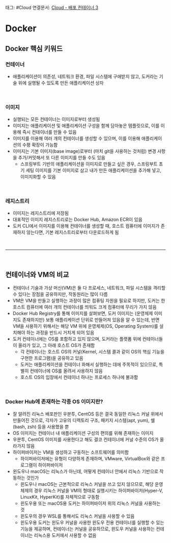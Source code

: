 태그: #Cloud 
연결문서: [Cloud - 배포 컨테이너 3](Cloud%20-%20배포%20컨테이너%203.md)

# Docker

## Docker 핵심 키워드

### 컨테이너
- 애플리케이션이 의존성, 네트워크 환경, 파일 시스템에 구애받지 않고, 도커라는 기술 위에 실행될 수 있도록 만든 애플리케이션 상자

<br>

### 이미지
- 실행되는 모든 컨테이너는 이미지로부터 생성됨
- 이미지는 애플리케이션 및 애플리케이션 구성을 함께 담아놓은 템플릿으로, 이를 이용해 즉시 컨테이너를 만들 수 있음
- 이미지를 이용해 여러 개의 컨테이너를 생성할 수 있으며, 이를 이용해 애플리케이션의 수평 확장이 가능함
- 이미지는 기본 이미지(base image)로부터 (마치 git을 사용하는 것처럼) 변경 사항을 추가/커밋해서 또 다른 이미지를 만들 수도 있음
    - 스프링부트 기반의 애플리케이션을 이미지로 만들고 싶은 경우, 스프링부트 초기 세팅 이미지를 기본 이미지로 삼고 내가 만든 애플리케이션을 추가해 넣고, 이미지화할 수 있음

<br>

### 레지스트리
- 이미지는 레지스트리에 저장됨
- 대표적인 이미지 레지스트리로는 Docker Hub, Amazon ECR이 있음
- 도커 CLI에서 이미지를 이용해 컨테이너를 생성할 때, 호스트 컴퓨터에 이미지가 존재하지 않는다면, 기본 레지스트리로부터 다운로드하게 됨

<br>

---

<br>

## 컨테이너와 VM의 비교
- 컨테이너 기술과 가상 머신(VM)은 둘 다 프로세스, 네트워크, 파일 시스템을 격리할 수 있다는 장점을 공유하지만, 작동원리는 많이 다름
- VM은 VM을 만들고 실행하는 과정이 많은 컴퓨팅 자원을 필요로 하지만, 도커는 한 호스트 컴퓨터에 여러 개의 컨테이너를 띄워도 크게 컴퓨터에 무리가 가지 않음
- Docker Hub Registry를 통해 이미지를 살펴보면, 도커 이미지는 (운영체제 이미지도 존재하지만) 보통 애플리케이션 단위로 만들어져 있음을 알 수 있는데, 반면 VM을 사용하기 위해서는 해당 VM 위에 운영체제(OS, Operating System)를 설치해야 하는 과정을 반드시 거치게 되어 있음
- 도커 컨테이너에는 OS를 포함하고 있지 않으며, 도커라는 플랫폼 위에 컨테이너들이 올라가 있고, 그 아래 호스트 OS가 존재함
    - 각 컨테이너는 호스트 OS의 커널(Kernel, 시스템 콜과 같이 OS의 핵심 기능을 구현한 프로그램)을 공유하고 있음
    - 도커는 애플리케이션을 컨테이너 화해서 실행하는 데에 주목적이 있으므로, 특별히 컨테이너에 OS를 올려서 사용하지 않음
    - 호스트 OS의 입장에서 컨테이너 하나는 프로세스 하나에 불과함

<br>

### Docker Hub에 존재하는 각종 OS 이미지란?
- 잘 알려진 리눅스 배포판인 우분투, CentOS 등은 결국 동일한 리눅스 커널 위에서 만들어진 것으로, 각자가 고유의 디렉토리 구조, 패키지 시스템(apt, yum), 쉘(bash, zsh) 등을 사용했을 뿐
- OS 이미지는 컨테이너 내 애플리케이션 구성의 편의를 위해 존재하는 이미지
- 우분투, CentOS 이미지를 사용한다고 해도 결코 컨테이너에 커널 수준의 OS가 올라가지 않음
- 하이퍼바이저는 VM을 생성하고 구동하는 소프트웨어를 의미함
    - 하이퍼바이저에는 유형이 다양하게 존재하며, VMware, VirtualBox와 같은 프로그램이 하이퍼바이저
- 윈도우나 macOS는 리눅스가 아닌데, 어떻게 컨테이너 안에서 리눅스 기반으로 작동하는 것인가
    - 윈도우나 macOS는 근본적으로 리눅스 커널을 쓰고 있지 않으므로, 해당 운영체제의 경우 리눅스 커널을 VM의 형태로 실행시키는 하이퍼바이저(Hyper-V, LinuxKit, HyperKit)를 자체적으로 구동함
    - 윈도우용 또는 macOS용 도커는 하이퍼바이저 위의 리눅스 커널을 사용하는 것
    - 윈도우의 경우 WSL를 통해서도 리눅스 커널을 사용할 수 있음
    - 윈도우용 도커는 윈도우 커널을 사용한 윈도우 전용 컨테이너를 실행할 수 있는 기능을 제공하며, 컨테이너는 커널을 공유하므로, 윈도우 커널을 사용하는 컨테이너는 리눅스용 도커에서 사용할 수 없음